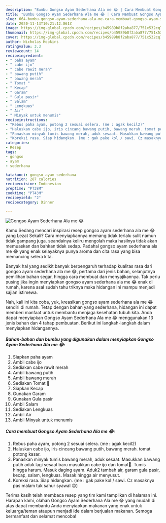 ```yaml
---
description: "Bumbu Gongso Ayam Sederhana Ala me 😂 | Cara Membuat Gongso Ayam Sederhana Ala me 😂 Yang Enak Dan Lezat"
title: "Bumbu Gongso Ayam Sederhana Ala me 😂 | Cara Membuat Gongso Ayam Sederhana Ala me 😂 Yang Enak Dan Lezat"
slug: 664-bumbu-gongso-ayam-sederhana-ala-me-cara-membuat-gongso-ayam-sederhana-ala-me-yang-enak-dan-lezat
date: 2020-11-13T10:21:12.861Z
image: https://img-global.cpcdn.com/recipes/b45989b8f2aba877/751x532cq70/gongso-ayam-sederhana-ala-me-😂-foto-resep-utama.jpg
thumbnail: https://img-global.cpcdn.com/recipes/b45989b8f2aba877/751x532cq70/gongso-ayam-sederhana-ala-me-😂-foto-resep-utama.jpg
cover: https://img-global.cpcdn.com/recipes/b45989b8f2aba877/751x532cq70/gongso-ayam-sederhana-ala-me-😂-foto-resep-utama.jpg
author: Nicholas Hopkins
ratingvalue: 3.3
reviewcount: 14
recipeingredient:
- " paha ayam"
- " cabe ijo"
- " cabe rawit merah"
- " bawang putih"
- " bawang merah"
- " Tomat "
- " Kecap"
- " Garam"
- " Gula pasir"
- " Salam"
- " Lengkuas"
- " Air"
- " Minyak untuk menumis"
recipeinstructions:
- "Rebus paha ayam, potong 2 sesuai selera. (me : agak kecil2)"
- "Haluskan cabe ijo, iris cincang bawang putih, bawang merah. tomat potong kasar."
- "Panaskan minyak tumis bawang merah, aduk sesaat. Masukkan bawang putih aduk lagi sesaat baru masukkan cabe ijo dan tomat🍅. Tumis hingga harum. Masuk daging ayam. Aduk2 tambah air, garam gula pasir, kecap, salam, lengkuas. Masak hingga air menyusut."
- "Koreksi rasa. Siap hidangkan. (me : gak pake kol / sawi. Cz masaknya pas malam tuk sahur syawal 😊)"
categories:
- Resep
tags:
- gongso
- ayam
- sederhana

katakunci: gongso ayam sederhana 
nutrition: 287 calories
recipecuisine: Indonesian
preptime: "PT38M"
cooktime: "PT43M"
recipeyield: "2"
recipecategory: Dinner

---
```



![Gongso Ayam Sederhana Ala me 😂](https://img-global.cpcdn.com/recipes/b45989b8f2aba877/751x532cq70/gongso-ayam-sederhana-ala-me-😂-foto-resep-utama.jpg)

Kamu Sedang mencari inspirasi resep gongso ayam sederhana ala me 😂 yang Lezat Sekali? Cara menyiapkannya memang tidak terlalu sulit namun tidak gampang juga. seandainya keliru mengolah maka hasilnya tidak akan memuaskan dan bahkan tidak sedap. Padahal gongso ayam sederhana ala me 😂 yang enak selayaknya punya aroma dan cita rasa yang bisa memancing selera kita.

Banyak hal yang sedikit banyak berpengaruh terhadap kualitas rasa dari gongso ayam sederhana ala me 😂, pertama dari jenis bahan, selanjutnya pemilihan bahan segar, hingga cara membuat dan menyajikannya. Tak perlu pusing jika ingin menyiapkan gongso ayam sederhana ala me 😂 enak di rumah, karena asal sudah tahu triknya maka hidangan ini mampu menjadi sajian istimewa.




Nah, kali ini kita coba, yuk, kreasikan gongso ayam sederhana ala me 😂 sendiri di rumah. Tetap dengan bahan yang sederhana, hidangan ini dapat memberi manfaat untuk membantu menjaga kesehatan tubuh kita. Anda dapat menyiapkan Gongso Ayam Sederhana Ala me 😂 menggunakan 13 jenis bahan dan 4 tahap pembuatan. Berikut ini langkah-langkah dalam menyiapkan hidangannya.

<!--inarticleads1-->

##### Bahan-bahan dan bumbu yang digunakan dalam menyiapkan Gongso Ayam Sederhana Ala me 😂:

1. Siapkan  paha ayam
1. Ambil  cabe ijo
1. Sediakan  cabe rawit merah
1. Ambil  bawang putih
1. Ambil  bawang merah
1. Sediakan  Tomat 🍅
1. Siapkan  Kecap
1. Gunakan  Garam
1. Gunakan  Gula pasir
1. Ambil  Salam
1. Sediakan  Lengkuas
1. Ambil  Air
1. Ambil  Minyak untuk menumis




<!--inarticleads2-->

##### Cara membuat Gongso Ayam Sederhana Ala me 😂:

1. Rebus paha ayam, potong 2 sesuai selera. (me : agak kecil2)
1. Haluskan cabe ijo, iris cincang bawang putih, bawang merah. tomat potong kasar.
1. Panaskan minyak tumis bawang merah, aduk sesaat. Masukkan bawang putih aduk lagi sesaat baru masukkan cabe ijo dan tomat🍅. Tumis hingga harum. Masuk daging ayam. Aduk2 tambah air, garam gula pasir, kecap, salam, lengkuas. Masak hingga air menyusut.
1. Koreksi rasa. Siap hidangkan. (me : gak pake kol / sawi. Cz masaknya pas malam tuk sahur syawal 😊)




Terima kasih telah membaca resep yang tim kami tampilkan di halaman ini. Harapan kami, olahan Gongso Ayam Sederhana Ala me 😂 yang mudah di atas dapat membantu Anda menyiapkan makanan yang enak untuk keluarga/teman ataupun menjadi ide dalam berjualan makanan. Semoga bermanfaat dan selamat mencoba!
